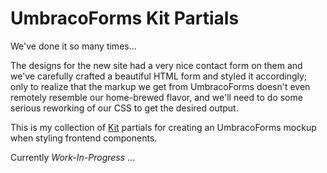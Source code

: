# UmbracoForms Kit Partials

We've done it so many times...

The designs for the new site had a very nice contact form on them
and we've carefully crafted a beautiful HTML form and styled it
accordingly; only to realize that the markup we get from UmbracoForms
doesn't even remotely resemble our home-brewed flavor, and we'll need
to do some serious reworking of our CSS to get the desired output.

This is my collection of [Kit][kit] partials for creating an UmbracoForms mockup when styling frontend components.

Currently *Work-In-Progress* ...

[kit]: https://codekitapp.com/help/kit/
